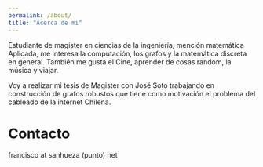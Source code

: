 ```yaml
---
permalink: /about/
title: "Acerca de mi"
---
```


Estudiante de magister en ciencias de la ingeniería, mención matemática Aplicada, me interesa la computación, los grafos y la matemática discreta en general. También me gusta el Cine, aprender de cosas random, la música y viajar.

Voy a realizar mi tesis de Magister con José Soto trabajando en construcción de grafos robustos que tiene como motivación el problema del cableado de la internet Chilena.

Contacto
=========
francisco at sanhueza (punto) net